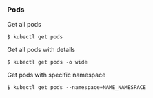 ### Pods ###

Get all pods
~~~~
$ kubectl get pods
~~~~

Get all pods with details
~~~~
$ kubectl get pods -o wide
~~~~

Get pods with specific namespace
~~~~
$ kubectl get pods --namespace=NAME_NAMESPACE
~~~~